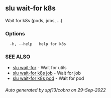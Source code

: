 ## slu wait-for k8s

Wait for k8s (pods, jobs, ...)

### Options

```
  -h, --help   help for k8s
```

### SEE ALSO

* [slu wait-for](slu_wait-for.md)	 - Wait for utils
* [slu wait-for k8s job](slu_wait-for_k8s_job.md)	 - Wait for job
* [slu wait-for k8s pod](slu_wait-for_k8s_pod.md)	 - Wait for pod

###### Auto generated by spf13/cobra on 29-Sep-2022
